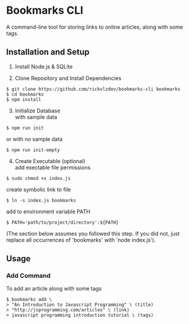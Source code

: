 # Bookmarks CLI

A command-line tool for storing links to online articles, along with some tags.

## Installation and Setup

1. Install Node.js & SQLite

2. Clone Repository and Install Dependencies
```
$ git clone https://github.com/rickvlzdev/bookmarks-cli bookmarks
$ cd bookmarks
$ npm install
```
3. Initialize Database\
with sample data
```
$ npm run init
```
or with no sample data
```
$ npm run init-empty
```

4. Create Executable (optional)\
add exectable file permissions
```
$ sudo chmod +x index.js
```
create symbolic link to file
```
$ ln -s index.js bookmarks
```
add to environment variable PATH
```
$ PATH='path/to/project/directory':${PATH}
```
(The section below assumes you followed this step. If you did not, just replace all occurrences of 'bookmarks' with 'node index.js').

## Usage

### Add Command
To add an article along with some tags
```
$ bookmarks add \
> "An Introduction to Javascript Programming" \ (title)
> "http://jsprogramming.com/articles" \ (link)
> javascript programming introduction tutorial \ (tags)
```
